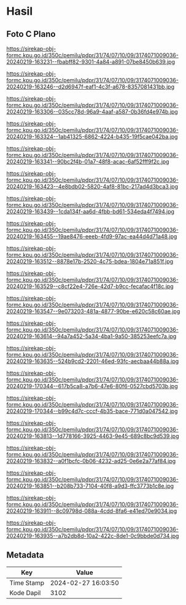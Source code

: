 # Hasil

## Foto C Plano

https://sirekap-obj-formc.kpu.go.id/350c/pemilu/pdpr/31/74/07/10/09/3174071009036-20240219-163231--fbabff82-9301-4a84-a891-07be8450b639.jpg

https://sirekap-obj-formc.kpu.go.id/350c/pemilu/pdpr/31/74/07/10/09/3174071009036-20240219-163246--d2d6947f-eaf1-4c3f-a678-8357081431bb.jpg

https://sirekap-obj-formc.kpu.go.id/350c/pemilu/pdpr/31/74/07/10/09/3174071009036-20240219-163306--035cc78d-96a9-4aaf-a587-0b36fd4e974b.jpg

https://sirekap-obj-formc.kpu.go.id/350c/pemilu/pdpr/31/74/07/10/09/3174071009036-20240219-163324--1ab41325-6862-4224-b435-19f5cae042ba.jpg

https://sirekap-obj-formc.kpu.go.id/350c/pemilu/pdpr/31/74/07/10/09/3174071009036-20240219-163341--90bc2f4b-01a7-48f8-acac-6af52fff9f2c.jpg

https://sirekap-obj-formc.kpu.go.id/350c/pemilu/pdpr/31/74/07/10/09/3174071009036-20240219-163423--4e8bdb02-5820-4af8-81bc-217ad4d3bca3.jpg

https://sirekap-obj-formc.kpu.go.id/350c/pemilu/pdpr/31/74/07/10/09/3174071009036-20240219-163439--1cda134f-aa6d-4fbb-bd61-534eda4f7494.jpg

https://sirekap-obj-formc.kpu.go.id/350c/pemilu/pdpr/31/74/07/10/09/3174071009036-20240219-163455--19ae8476-eeeb-4fd9-97ac-ea44d4d71a48.jpg

https://sirekap-obj-formc.kpu.go.id/350c/pemilu/pdpr/31/74/07/10/09/3174071009036-20240219-163512--8878e17b-2520-4c75-bdea-1804e71a851f.jpg

https://sirekap-obj-formc.kpu.go.id/350c/pemilu/pdpr/31/74/07/10/09/3174071009036-20240219-163529--c8cf22e4-726e-42d7-b9cc-fecafac4f18c.jpg

https://sirekap-obj-formc.kpu.go.id/350c/pemilu/pdpr/31/74/07/10/09/3174071009036-20240219-163547--9e073203-481a-4877-90be-e620c58c60ae.jpg

https://sirekap-obj-formc.kpu.go.id/350c/pemilu/pdpr/31/74/07/10/09/3174071009036-20240219-163614--94a7a452-5a34-4ba1-9a50-385253eefc7a.jpg

https://sirekap-obj-formc.kpu.go.id/350c/pemilu/pdpr/31/74/07/10/09/3174071009036-20240219-163635--524b9cd2-2201-46ed-93fc-aecbaa44b88a.jpg

https://sirekap-obj-formc.kpu.go.id/350c/pemilu/pdpr/31/74/07/10/09/3174071009036-20240219-170344--617b5ca8-a7b6-47e6-80f6-0527cbd5703b.jpg

https://sirekap-obj-formc.kpu.go.id/350c/pemilu/pdpr/31/74/07/10/09/3174071009036-20240219-170344--b99c4d7c-cccf-4b35-bace-771d0a047542.jpg

https://sirekap-obj-formc.kpu.go.id/350c/pemilu/pdpr/31/74/07/10/09/3174071009036-20240219-163813--1d778166-3925-4463-9e45-689c8bc9d539.jpg

https://sirekap-obj-formc.kpu.go.id/350c/pemilu/pdpr/31/74/07/10/09/3174071009036-20240219-163832--a0f1bcfc-0b06-4232-ad25-0e6e2a77af84.jpg

https://sirekap-obj-formc.kpu.go.id/350c/pemilu/pdpr/31/74/07/10/09/3174071009036-20240219-163851--b208b733-7104-40f8-a9d3-ffc3773b1c8e.jpg

https://sirekap-obj-formc.kpu.go.id/350c/pemilu/pdpr/31/74/07/10/09/3174071009036-20240219-163911--8c09798d-088a-4cdd-8fa6-e41ed70e9034.jpg

https://sirekap-obj-formc.kpu.go.id/350c/pemilu/pdpr/31/74/07/10/09/3174071009036-20240219-163935--a7b2db8d-10a2-422c-8de1-0c9bbde0d734.jpg


## Metadata

| Key        | Value               |
| ---------- | ------------------- |
| Time Stamp | 2024-02-27 16:03:50 |
| Kode Dapil | 3102                |



